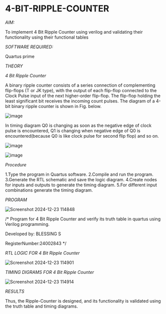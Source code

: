 # 4-BIT-RIPPLE-COUNTER

*AIM:*

To implement  4 Bit Ripple Counter using verilog and validating their functionality using their functional tables

*SOFTWARE REQUIRED:*

Quartus prime

*THEORY*

*4 Bit Ripple Counter*

A binary ripple counter consists of a series connection of complementing flip-flops (T or JK type), with the output of each flip-flop connected to the Clock Pulse input of the next higher-order flip-flop. The flip-flop holding the least significant bit receives the incoming count pulses. The diagram of a 4-bit binary ripple counter is shown in Fig. below.

![image](https://github.com/naavaneetha/4-BIT-RIPPLE-COUNTER/assets/154305477/cb4b74d4-31ab-4359-95d0-d22e67daba13)

In timing diagram Q0 is changing as soon as the negative edge of clock pulse is encountered, Q1 is changing when negative edge of Q0 is encountered(because Q0 is like clock pulse for second flip flop) and so on.

![image](https://github.com/naavaneetha/4-BIT-RIPPLE-COUNTER/assets/154305477/a573a7d6-014e-4e54-93e6-e2ac9530960b)

![image](https://github.com/naavaneetha/4-BIT-RIPPLE-COUNTER/assets/154305477/85e1958a-2fc1-49bb-9a9f-d58ccbf3663c)

*Procedure*

1.Type the program in Quartus software.
2.Compile and run the program.
3.Generate the RTL schematic and save the logic diagram.
4.Create nodes for inputs and outputs to generate the timing diagram.
5.For different input combinations generate the timing diagram.

*PROGRAM*

![Screenshot 2024-12-23 114848](https://github.com/user-attachments/assets/779e2495-3451-4508-bd80-e584ef0889e0)


/* Program for 4 Bit Ripple Counter and verify its truth table in quartus using Verilog programming.


 Developed by: BLESSING S

 
 RegisterNumber:24002843
*/

*RTL LOGIC FOR 4 Bit Ripple Counter*

![Screenshot 2024-12-23 114901](https://github.com/user-attachments/assets/b5da194f-5625-4501-9308-179583650e59)


*TIMING DIGRAMS FOR 4 Bit Ripple Counter*

![Screenshot 2024-12-23 114914](https://github.com/user-attachments/assets/95477b89-02fc-4cbc-b401-659e757b1c06)


*RESULTS*

Thus, the Ripple-Counter is designed, and its functionality is validated using the
truth table and timing diagrams.
